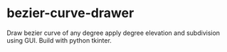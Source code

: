 # bezier-curve-drawer
Draw bezier curve of any degree apply degree elevation and subdivision using GUI. Build with python tkinter.
